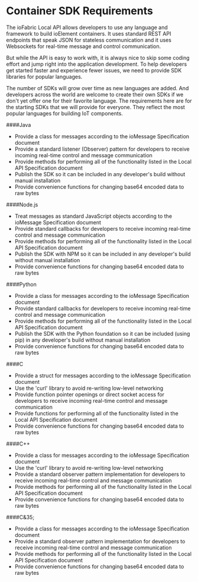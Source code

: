 # Container SDK Requirements

The ioFabric Local API allows developers to use any language and framework to build ioElement containers. It uses standard REST API endpoints that speak JSON for stateless communication and it uses Websockets for real-time message and control communication.

But while the API is easy to work with, it is always nice to skip some coding effort and jump right into the application development. To help developers get started faster and experience fewer issues, we need to provide SDK libraries for popular languages.

The number of SDKs will grow over time as new languages are added. And developers across the world are welcome to create their own SDKs if we don't yet offer one for their favorite language. The requirements here are for the starting SDKs that we will provide for everyone. They reflect the most popular languages for building IoT components.

####Java

* Provide a class for messages according to the ioMessage Specification document
* Provide a standard listener (Observer) pattern for developers to receive incoming real-time control and message communication
* Provide methods for performing all of the functionality listed in the Local API Specification document
* Publish the SDK so it can be included in any developer's build without manual installation
* Provide convenience functions for changing base64 encoded data to raw bytes


####Node.js

* Treat messages as standard JavaScript objects according to the ioMessage Specification document
* Provide standard callbacks for developers to receive incoming real-time control and message communication
* Provide methods for performing all of the functionality listed in the Local API Specification document
* Publish the SDK with NPM so it can be included in any developer's build without manual installation
* Provide convenience functions for changing base64 encoded data to raw bytes


####Python

* Provide a class for messages according to the ioMessage Specification document
* Provide standard callbacks for developers to receive incoming real-time control and message communication
* Provide methods for performing all of the functionality listed in the Local API Specification document
* Publish the SDK with the Python foundation so it can be included (using pip) in any developer's build without manual installation
* Provide convenience functions for changing base64 encoded data to raw bytes


####C

* Provide a struct for messages according to the ioMessage Specification document
* Use the 'curl' library to avoid re-writing low-level networking
* Provide function pointer openings or direct socket access for developers to receive incoming real-time control and message communication
* Provide functions for performing all of the functionality listed in the Local API Specification document
* Provide convenience functions for changing base64 encoded data to raw bytes


####C++

* Provide a class for messages according to the ioMessage Specification document
* Use the 'curl' library to avoid re-writing low-level networking
* Provide a standard observer pattern implementation for developers to receive incoming real-time control and message communication
* Provide methods for performing all of the functionality listed in the Local API Specification document
* Provide convenience functions for changing base64 encoded data to raw bytes


####C&35;

* Provide a class for messages according to the ioMessage Specification document
* Provide a standard observer pattern implementation for developers to receive incoming real-time control and message communication
* Provide methods for performing all of the functionality listed in the Local API Specification document
* Provide convenience functions for changing base64 encoded data to raw bytes

